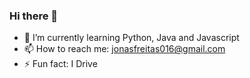 ### Hi there 👋
- 🌱 I’m currently learning Python, Java and Javascript
- 📫 How to reach me: jonasfreitas016@gmail.com
- ⚡ Fun fact: I Drive
